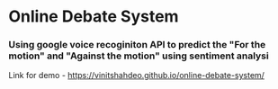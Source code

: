 
# Online Debate System
### Using google voice recoginiton API to predict the "For the motion" and "Against the motion" using sentiment analysi


Link for demo - https://vinitshahdeo.github.io/online-debate-system/

